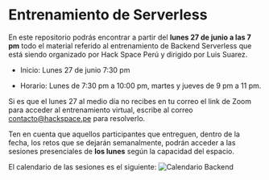 # Entrenamiento de Serverless

En este repositorio podrás encontrar a partir del **lunes 27 de junio a las 7 pm** todo el material referido al entrenamiento de Backend Serverless que está siendo organizado por Hack Space Perú y dirigido por Luis Suarez.

- Inicio: Lunes 27 de junio 7:30 pm

- Horario: Lunes de 7:30 pm a 10:00 pm, martes y jueves de 9 pm a 11 pm.

Si es que el lunes 27 al medio día no recibes en tu correo el link de Zoom para acceder al entrenamiento virtual, escribe al correo contacto@hackspace.pe para resolverlo.

Ten en cuenta que aquellos participantes que entreguen, dentro de la fecha, los retos que se dejarán semanalmente, podrán acceder a las sesiones presenciales de **los lunes** según la capacidad del espacio.

El calendario de las sesiones es el siguiente:
![Calendario Backend](https://hackspaceperu.github.io/Serverless-Training/img/Calendario-Backend.png)